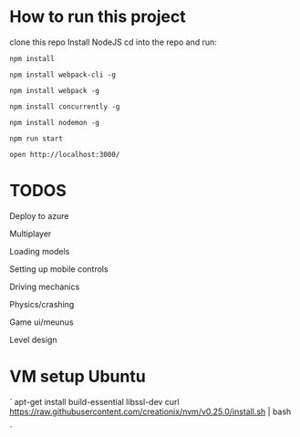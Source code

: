 # How to run this project
clone this repo Install NodeJS cd into the repo and run:

`npm install`

`npm install webpack-cli -g`

`npm install webpack -g`

`npm install concurrently -g`

`npm install nodemon -g`

`npm run start`

`open http://localhost:3000/`

# TODOS
Deploy to azure

Multiplayer

Loading models

Setting up mobile controls

Driving mechanics

Physics/crashing

Game ui/meunus

Level design

# VM setup Ubuntu
`
apt-get install build-essential libssl-dev
curl https://raw.githubusercontent.com/creationix/nvm/v0.25.0/install.sh | bash

`